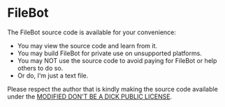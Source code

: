 # FileBot

The FileBot source code is available for your convenience:

* You may view the source code and learn from it.
* You may build FileBot for private use on unsupported platforms.
* You may NOT use the source code to avoid paying for FileBot or help others to do so.
* Or do, I'm just a text file.

Please respect the author that is kindly making the source code available under the [MODIFIED DON'T BE A DICK PUBLIC LICENSE](https://github.com/filebot/filebot/blob/master/LICENSE.md).
